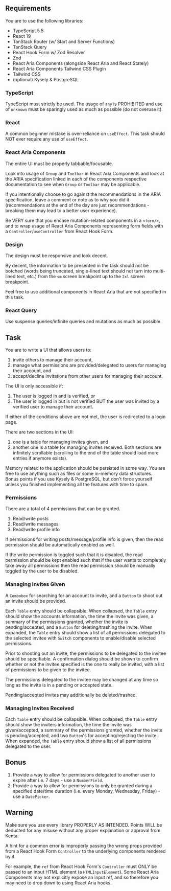 ## Requirements
You are to use the following libraries:
- TypeScript 5.5
- React 19 
- TanStack Router (w/ Start and Server Functions)
- TanStack Query
- React Hook Form w/ Zod Resolver
- Zod
- React Aria Components (alongside React Aria and React Stately)
- React Aria Components Tailwind CSS Plugin
- Tailwind CSS
- (optional) Kysely & PostgreSQL
### TypeScript
TypeScript must strictly be used. The usage of `any` is PROHIBITED and use of `unknown` must be sparingly used as much as possible (do not overuse it).
### React
A common beginner mistake is over-reliance on `useEffect`. This task should NOT ever require any use of `useEffect`.
### React Aria Components
The entire UI must be properly tabbable/focusable.

Look into usage of `Group` and `Toolbar` in React Aria Components and look at the ARIA specification linked in each of the components respective documentation to see when `Group` or `Toolbar` may be applicable.

If you intentionally choose to go against the recommendations in the ARIA specification, leave a comment or note as to why you did it (recommendations at the end of the day are just recommendations - breaking them may lead to a better user experience).

Be VERY sure that you encase mutation-related components in a `<form/>`, and to wrap usage of React Aria Components representing form fields with a `Controller`/`useController` from React Hook Form.
### Design
The design must be responsive and look decent.

By decent, the information to be presented in the task should not be botched (words being truncated, single-lined text should not turn into multi-lined text, etc.) from the `sm` screen breakpoint up to the `2xl` screen breakpoint.

Feel free to use additional components in React Aria that are not specified in this task.
### React Query
Use suspense queries/infinite queries and mutations as much as possible.
## Task
You are to write a UI that allows users to:
1. invite others to manage their account,
2. manage what permissions are provided/delegated to users for managing their account, and
3. accept/decline invitations from other users for managing their account.

The UI is only accessible if:
1. The user is logged in and is verified, or
2. The user is logged in but is not verified BUT the user was invited by a verified user to manage their account.

If either of the conditions above are not met, the user is redirected to a login page.

There are two sections in the UI:
1. one is a table for managing invites given, and
2. another one is a table for managing invites received. Both sections are infinitely scrollable (scrolling to the end of the table should load more entries if anymore exists).

Memory related to the application should be persisted in some way. You are free to use anything such as files or some in-memory data structures. Bonus points if you use Kysely & PostgreSQL, but don't force yourself unless you finished implementing all the features with time to spare.
### Permissions
There are a total of 4 permissions that can be granted.
1. Read/write posts
2. Read/write messages
3. Read/write profile info

If permissions for writing posts/message/profile info is given, then the read permission should be automatically enabled as well.

If the write permission is toggled such that it is disabled, the read permission should be kept enabled such that if the user wants to completely take away all permissions then the read permission should be manually toggled by the user to be disabled.
### Managing Invites Given
A `Combobox` for searching for an account to invite, and a `Button` to shoot out an invite should be provided.

Each `Table` entry should be collapsible. When collapsed, the `Table` entry should show the accounts information, the time the invite was given, a summary of the permissions granted, whether the invite is pending/accepted, and a `Button` for deleting/trashing the invite. When expanded, the `Table` entry should show a list of all permissions delegated to the selected invitee with `Switch` components to enable/disable selected permissions.

Prior to shooting out an invite, the permissions to be delegated to the invitee should be specifiable. A confirmation dialog should be shown to confirm whether or not the invitee specified is the one to really be invited, with a list of permissions to be given to the invitee. 

The permissions delegated to the invitee may be changed at any time so long as the invite is in a pending or accepted state.

Pending/accepted invites may additionally be deleted/trashed.
### Managing Invites Received
Each `Table` entry should be collapsible. When collapsed, the `Table` entry should show the inviters information, the time the invite was given/accepted, a summary of the permissions granted, whether the invite is pending/accepted, and two `Button`'s for accepting/rejecting the invite. When expanded, the `Table` entry should show a list of all permissions delegated to the user.
## Bonus
1. Provide a way to allow for permissions delegated to another user to expire after i.e. 7 days - use a `NumberField`.
2. Provide a way to allow for permissions to only be granted during a specified date/time duration (i.e. every Monday, Wednesday, Friday) - use a `DatePicker`.
## Warning
Make sure you use every library PROPERLY AS INTENDED. Points WILL be deducted for any misuse without any proper explanation or approval from Kenta.

A hint for a common error is improperly passing the wrong props provided from a React Hook Form `Controller` to the underlying components rendered by it.

For example, the `ref` from React Hook Form's `Controller` must ONLY be passed to an input HTML element (a `HTMLInputElement`). Some React Aria Components may not explicitly expose an input ref, and so therefore you may need to drop down to using React Aria hooks.